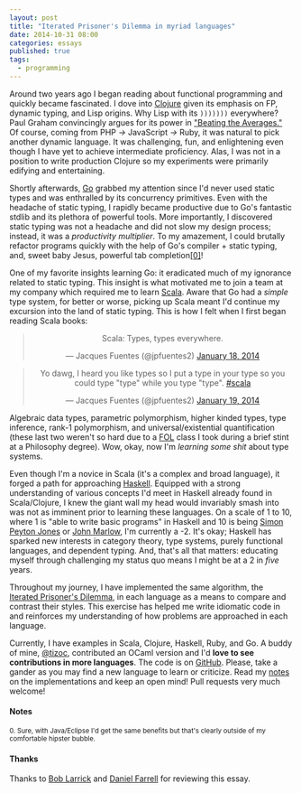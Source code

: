 ```yaml
---
layout: post
title: "Iterated Prisoner's Dilemma in myriad languages"
date: 2014-10-31 08:00
categories: essays
published: true
tags:
  - programming
---
```


Around two years ago I began reading about functional programming and quickly became fascinated.
I dove into [Clojure](http://clojure.org/) given its emphasis on FP, dynamic typing, and Lisp origins.
Why Lisp with its `)))))))` everywhere? Paul Graham convincingly argues for its power in ["Beating the Averages."](http://www.paulgraham.com/avg.html)
Of course, coming from PHP *->* JavaScript *->* Ruby, it was natural to pick another dynamic language.
It was challenging, fun, and enlightening even though I have yet to achieve intermediate proficiency.
Alas, I was not in a position to write production Clojure so my experiments were primarily edifying and entertaining.

Shortly afterwards, [Go](http://golang.org/) grabbed my attention since I'd never used static types and was enthralled by its concurrency primitives.
Even with the headache of static typing, I rapidly became productive
due to Go's fantastic stdlib and its plethora of powerful tools.
More importantly, I discovered static typing was not a headache and did not slow my design process; instead, it was a *productivity multiplier*.
To my amazement, I could brutally refactor programs quickly with the help of Go's compiler + static typing, and, sweet baby Jesus, powerful tab completion[[0]](#java-note)!

One of my favorite insights learning Go: it eradicated much of my ignorance related to static typing.
This insight is what motivated me to join a team at my company which required me to learn [Scala](http://www.scala-lang.org/).
Aware that Go had a *simple* type system, for better or worse, picking up Scala meant I'd continue my excursion into the land of static typing.
This is how I felt when I first began reading Scala books:

<blockquote class="twitter-tweet" align="center" lang="en"><p>Scala: Types, types everywhere.</p>&mdash; Jacques Fuentes (@jpfuentes2) <a href="https://twitter.com/jpfuentes2/status/424644926148997120">January 18, 2014</a></blockquote>
<script async src="//platform.twitter.com/widgets.js" charset="utf-8"></script>

<blockquote class="twitter-tweet" align="center" lang="en"><p>Yo dawg, I heard you like types so I put a type in your type so you could type &quot;type&quot; while you type &quot;type&quot;. <a href="https://twitter.com/hashtag/scala?src=hash">#scala</a></p>&mdash; Jacques Fuentes (@jpfuentes2) <a href="https://twitter.com/jpfuentes2/status/424751531205070848">January 19, 2014</a></blockquote>
<script async src="//platform.twitter.com/widgets.js" charset="utf-8"></script>

Algebraic data types, parametric polymorphism, higher kinded types, type inference, rank-1 polymorphism, and universal/existential quantification (these last two weren't so hard due to a [FOL](http://en.wikipedia.org/wiki/First-order_logic) class I took during a brief stint at a Philosophy degree). Wow, okay, now I'm *learning some shit* about type systems.

Even though I'm a novice in Scala (it's a complex and broad language), it forged a path for approaching [Haskell](http://tryhaskell.org/).
Equipped with a strong understanding of various concepts I'd meet in Haskell already found in Scala/Clojure, I knew the giant wall my head would invariably smash into was not as imminent prior to learning these languages.
On a scale of 1 to 10, where 1 is "able to write basic programs" in Haskell and 10 is being [Simon Peyton Jones](http://research.microsoft.com/en-us/people/simonpj/) or [John Marlow](http://community.haskell.org/~simonmar/), I'm currently a -2.
It's okay; Haskell has sparked new interests in category theory, type systems, purely functional languages, and dependent typing.
And, that's all that matters: educating myself through challenging my status quo means I might be at a 2 in *five* years.

Throughout my journey, I have implemented the same algorithm, the [Iterated Prisoner's Dilemma](http://en.wikipedia.org/wiki/Prisoner%27s_dilemma#The_iterated_prisoners.27_dilemma), in each language as a means to compare and contrast their styles.
This exercise has helped me write idiomatic code in and reinforces my understanding of how problems are approached in each language.

Currently, I have examples in Scala, Clojure, Haskell, Ruby, and Go. A buddy of mine, [@tizoc](https://github.com/tizoc), contributed an OCaml version and I'd **love to see contributions in more languages**. The code is on [GitHub](https://github.com/jpfuentes2/iterated-prisoners-dilemma). Please, take a gander as you may find a new language to learn or criticize. Read my [notes](https://github.com/jpfuentes2/iterated-prisoners-dilemma#notes) on the implementations and keep an open mind! Pull requests very much welcome!

#### Notes

<p id="java-note" class="note">
  <small>
    0. Sure, with Java/Eclipse I'd get the same benefits but that's clearly outside of my comfortable hipster bubble.
  </small>
</p>

#### Thanks

Thanks to [Bob Larrick](https://github.com/deathbob) and [Daniel Farrell](https://github.com/danielfarrell) for reviewing this essay.
